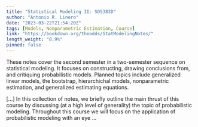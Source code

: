 ```yaml
---
title: "Statistical Modeling II: SDS383D"
author: "Antonio R. Linero"
date: "2023-03-22T21:54:20Z"
tags: [Models, Nonparametric Estimation, Course]
link: "https://bookdown.org/theodds/StatModelingNotes/"
length_weight: "8.9%"
pinned: false
---
```


<p>These notes cover the second semester in a two-semester sequence on
statistical modeling. It focuses on constructing, drawing conclusions from,
and critiquing probabilistic models. Planned topics include generalized
linear models, the bootstrap, hierarchichal models, nonparametric estimation,
and generalized estimating equations.</p> [...] In this collection of notes, we briefly outline the main thrust of this course
by discussing (at a high level of generality) the topic of probabilistic
modeling. Throughout this course we will focus on the application of
probabilistic modeling with an eye ...

